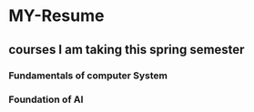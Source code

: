# MY-Resume
## courses I am taking this spring semester
### Fundamentals of computer System 
### Foundation of AI
